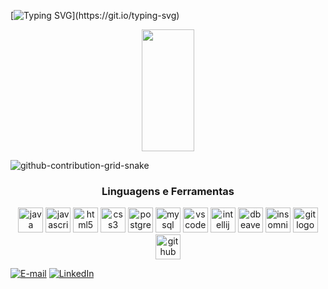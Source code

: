 [![Typing SVG](https://readme-typing-svg.demolab.com?font=Fira+Code&pause=1000&color=8f00ff&width=720&lines=+Olá+sou+Mike,++Desenvolvedor+Backend!)](https://git.io/typing-svg)

<div align="center">
  <img width="41%" height="195px" src="https://github-readme-stats.vercel.app/api/top-langs/?username=mhayke&layout=compact&hide_border=true&title_color=8f00ff&text_color=ffffff&bg_color=0d1117" />  
</div>

![github-contribution-grid-snake](https://user-images.githubusercontent.com/89845641/218791674-c52db856-24d2-429f-8867-170c365730d1.svg)

<div align="center">
  <h3>Linguagens e Ferramentas </h3>
</div>

<p align="center">
  <img src="https://cdn.jsdelivr.net/gh/devicons/devicon/icons/java/java-plain-wordmark.svg" height="40" alt="java logo"  />
  <img src="https://cdn.jsdelivr.net/gh/devicons/devicon@latest/icons/spring/spring-original-wordmark.svg" height="40" alt="javascript logo" />
  <img src="https://cdn.jsdelivr.net/gh/devicons/devicon/icons/html5/html5-plain-wordmark.svg" height="40" alt="html5 logo"  />
  <img src="https://cdn.jsdelivr.net/gh/devicons/devicon/icons/css3/css3-plain-wordmark.svg" height="40" alt="css3 logo"  />
  <img src="https://cdn.jsdelivr.net/gh/devicons/devicon/icons/postgresql/postgresql-plain-wordmark.svg" height="40" alt="postgresql logo"  />
  <img src="https://cdn.jsdelivr.net/gh/devicons/devicon/icons/mysql/mysql-plain-wordmark.svg" height="40" alt="mysql logo"  />
  <img src="https://cdn.jsdelivr.net/gh/devicons/devicon@latest/icons/vscode/vscode-original-wordmark.svg" height="40" alt="vscode logo"  />
  <img src="https://cdn.jsdelivr.net/gh/devicons/devicon@latest/icons/intellij/intellij-original.svg" height="40" alt="intellij logo"  />
  <img src="https://cdn.jsdelivr.net/gh/devicons/devicon@latest/icons/dbeaver/dbeaver-original.svg" height="40" alt="dbeaver logo"  />
  <img src="https://cdn.jsdelivr.net/gh/devicons/devicon@latest/icons/insomnia/insomnia-original.svg" height="40" alt="insomnia logo"  />
  <img src="https://cdn.jsdelivr.net/gh/devicons/devicon/icons/git/git-plain-wordmark.svg" height="40" alt="git logo"  />
  <img src="https://cdn.jsdelivr.net/gh/devicons/devicon/icons/github/github-original-wordmark.svg" height="40" alt="github logo"  />
</p>  

[![E-mail](https://custom-icon-badges.demolab.com/badge/-Email-dc262d?style=for-the-badge&logo=mail&logoColor=white)](mailto:matthedan@gmail.com)
[![LinkedIn](https://custom-icon-badges.demolab.com/badge/-LinkedIn-0A66C2?style=for-the-badge&logo=linkedin-app-white-icon)](https://www.linkedin.com/in/matheus-danilo-b5679a23b)




